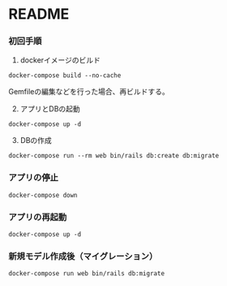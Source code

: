 # README

### 初回手順
1. dockerイメージのビルド
```
docker-compose build --no-cache
```
Gemfileの編集などを行った場合、再ビルドする。

2. アプリとDBの起動
```
docker-compose up -d
```

3. DBの作成
```
docker-compose run --rm web bin/rails db:create db:migrate
```

### アプリの停止
```
docker-compose down
```

### アプリの再起動
```
docker-compose up -d
```

### 新規モデル作成後（マイグレーション）
```
docker-compose run web bin/rails db:migrate
```
